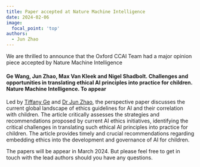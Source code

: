 ```yaml
---
title: Paper accepted at Nature Machine Intelligence
date: 2024-02-06
image:
  focal_point: 'top'
authors:
  - Jun Zhao
---
```



We are thrilled to announce that the Oxford CCAI Team had a major opinion piece accepted by Nature Machine Intelligence


#### Ge Wang, Jun Zhao, Max Van Kleek and Nigel Shadbolt. Challenges and opportunities in translating ethical AI principles into practice for children. Nature Machine Intelligence. To appear

Led by [Tiffany Ge](http://tiffanygewang.com) and [Dr Jun Zhao](https://www.cs.ox.ac.uk/people/jun.zhao/), the perspective paper discusses the current global landscape of ethics guidelines for AI and their correlation with children. The article critically assesses the strategies and recommendations proposed by current AI ethics initiatives, identifying the critical challenges in translating such ethical AI principles into practice for children. The article provides timely and crucial recommendations regarding embedding ethics into the development and governance of AI for children.
 

The papers will be appear in March 2024. But please feel free to get in touch with the lead authors should you have any questions.
